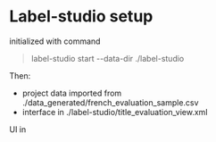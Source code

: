 # Label-studio setup

initialized with command

> label-studio start --data-dir ./label-studio

Then: 

* project data imported from ./data_generated/french_evaluation_sample.csv
* interface in ./label-studio/title_evaluation_view.xml


UI in 